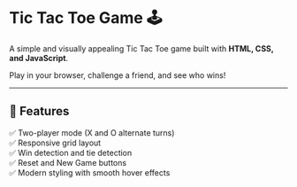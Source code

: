 # Tic Tac Toe Game 🕹️

A simple and visually appealing Tic Tac Toe game built with **HTML, CSS, and JavaScript**.  

Play in your browser, challenge a friend, and see who wins!

---

## 🎯 Features

✅ Two-player mode (X and O alternate turns)  
✅ Responsive grid layout  
✅ Win detection and tie detection  
✅ Reset and New Game buttons  
✅ Modern styling with smooth hover effects  

